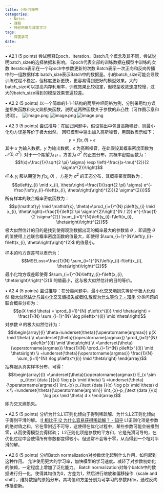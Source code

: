 ```yaml
---
title: 分析与简答
categories:
  - Notes
  - 课程
  - 神经网络与深度学习
tags:
  - 深度学习
date:
---
```

• A2.1 (5 points) 尝试解释Epoch、Iteration、Batch几个概念及其不同，尝试说明batch_size的选择依据和影响。
Epoch代表全部的训练数据在模型中训练的次数
Iteration表示在一个Epoch中参数更新的次数
Batch表示一次正向和反向传播中的一组数据样本
batch_size表示Batch中的数据量。小的batch_size可能会导致训练过程不稳定，但梯度更新更快，更容易得到更好的模型效果。大的batch_size可以提高内存利用率，训练效果比较稳定，但模型收敛速度较慢，过大的batch_size得到的模型效果普遍较差。


• A2.2 (5 points) 以一个简单的1-1-1结构的两层神经网络为例，分别采用均方误差损失函数和交叉熵损失函数，说明这两种函数关于参数的非凸性（可作图示意和说明）。 
![image.png](https://cdn.jsdelivr.net/gh/zhengyangWang1/image@main/img/20231031100205.png)
![image.png](https://cdn.jsdelivr.net/gh/zhengyangWang1/image@main/img/20231031100233.png)
![image.png](https://cdn.jsdelivr.net/gh/zhengyangWang1/image@main/img/20231031101845.png)




• A2.3 (5 points) 尝试推导：在回归问题中，假设输出中包含高斯噪音，则最小化均方误差等价于极大似然。
回归模型中输出加入高斯噪音，用函数表示如下：$$y=f(x, \theta)+\epsilon$$其中 $x$ 为输入数据，$y$ 为输出数据，$\epsilon$ 为高斯噪音，在此假设其概率密度函数为 $\mathcal{N}\left(0, \sigma^{2}\right)$.
对于一个期望为 $\mu$ ，方差为 $\sigma^{2}$ 的正态分布，其概率密度函数为：$$f(x)=\frac{1}{\sqrt{2 \pi} \sigma} \exp \left(-\frac{(x-\mu)^{2}}{2 \sigma^{2}}\right)$$
样本 $y_i$ 服从期望为 $f(x_i, \theta)$ ，方差为 $\sigma^{2}$ 的正态分布，其概率密度函数为：$$p\left(y_{i} \mid x_{i}, \theta\right)=\frac{1}{\sqrt{2 \pi} \sigma} e^{-\frac{\left(y_{i}-f\left(x_{i}, \theta\right)\right)^{2}}{2 \sigma^{2}}}$$
所有样本的联合概率密度函数为：$$p(\mathbf{y} \mid \mathbf{x}, \theta)=\prod_{i=1}^{N} p\left(y_{i} \mid x_{i}, \theta\right)=\frac{1}{\left(2 \pi \sigma^{2}\right)^{N / 2}} e^{-\frac{1}{2 \sigma^{2}} \sum_{i=1}^{N}\left(y_{i}-f\left(x_{i}, \theta\right)\right)^{2}}$$
极大似然估计的目的是找到使得观测数据出现的概率最大的参数值 $\theta$ ，即调整 $\theta$ 的值使得上述联合概率密度函数的值最大，即使得 $\sum_{i=1}^{N}\left(y_{i}-f\left(x_{i}, \theta\right)\right)^{2}$ 的值最小。

样本的均方误差可以表示为：$$MSELoss=\frac{1}{N} \sum_{i=1}^{N}\left(y_{i}-f\left(x_{i}, \theta\right)\right)^{2}$$最小化均方误差即使得 $\sum_{i=1}^{N}\left(y_{i}-f\left(x_{i}, \theta\right)\right)^{2}$ 的值最小，这与极大似然估计的目的等价。


• A2.4 (5 points) 尝试推导：在分类问题中，最小化交叉熵损失等价于极大化似然
[极大似然估计与最小化交叉熵损失或者KL散度为什么等价？ - 知乎](https://zhuanlan.zhihu.com/p/84764177)
分类问题的联合概率分布为：$$p(X \mid \theta) = \prod_{i=1}^{N} p\left(x^{(i)} \mid \theta\right) = \frac{1}{N} \sum_{i=1}^{N} \log p\left(x^{(i)} \mid \theta\right)$$
对参数 $\theta$ 的极大似然估计为：$$\begin{array}{l}
\theta=\underset{\theta}{\operatorname{argmax}} p(X \mid \theta) \\
=\underset{\theta}{\operatorname{argmax}} \prod_{i=1}^{N} p\left(x^{(i)} \mid \theta\right) \\
=\underset{\theta}{\operatorname{argmax}} \frac{1}{N} \prod_{i=1}^{N} p\left(x^{(i)} \mid \theta\right) \\
=\underset{\theta}{\operatorname{argmax}} \frac{1}{N} \sum_{i=1}^{N} \log p\left(x^{(i)} \mid \theta\right)
\end{array}$$抽样服从真实样本分布，可得：$$\begin{array}{l}
=\underset{\theta}{\operatorname{argmax}} E_{x \sim p_{\text {data }}(x)} \log p(x \mid \theta) \\
=\underset{\theta}{\operatorname{argmax}} \int_{x} p_{\text {data }}(x) \log p(x \mid \theta) d x \\
=\underset{\theta}{\operatorname{argmin}} \int_{x}-p_{\text {data }}(x) \log p(x \mid \theta) d x
\end{array}$$即为交叉熵损失。



• A2.5 (5 points) 分析为什么L1正则化倾向于得到稀疏解、为什么L2正则化倾向于得到平滑的解。
[l1 相比于 l2 为什么容易获得稀疏解？ - 知乎](https://www.zhihu.com/question/37096933/answer/70426653)
L1正则化项是参数的绝对值之和，它在零附近不可导，这使得在优化过程中，某些参数可能会被推到零，从而使得模型变得稀疏；
L2正则化项是参数的平方和，它是光滑可导的，在优化过程中会使得所有参数都变得较小，但通常不会等于零，从而得到一个相对平滑的解。

• A2.6 (5 points) 分析Batch normalization对参数优化起到什么作用、如何起到这种作用。
允许使用更大的学习率，加快模型的学习速度。减轻了对参数初始化的依赖，一定程度上增加了泛化能力。
Batch normalization对每个batch中的数据进行归一化，使得其均值为0，方差为1，然后进行缩放和偏移操作（scale and shift），维持数据的原始分布，其均值和方差分别为可学习的参数β和γ，通过反向传播更新。